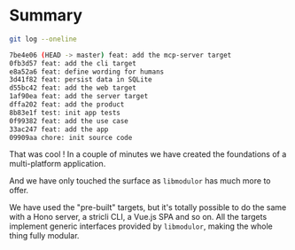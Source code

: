 # Summary

```sh
git log --oneline
```

```sh
7be4e06 (HEAD -> master) feat: add the mcp-server target
0fb3d57 feat: add the cli target
e8a52a6 feat: define wording for humans
3d41f82 feat: persist data in SQLite
d55bc42 feat: add the web target
1af90ea feat: add the server target
dffa202 feat: add the product
8b83e1f test: init app tests
0f99382 feat: add the use case
33ac247 feat: add the app
09909aa chore: init source code
```

That was cool ! In a couple of minutes we have created the foundations of a multi-platform application.

And we have only touched the surface as `libmodulor` has much more to offer.

We have used the "pre-built" targets, but it's totally possible to do the same with a Hono server, a stricli CLI, a Vue.js SPA and so on. All the targets implement generic interfaces provided by `libmodulor`, making the whole thing fully modular.
